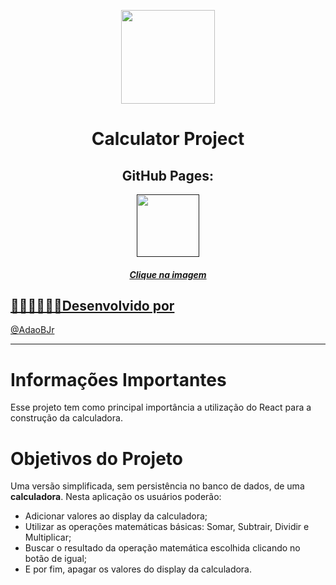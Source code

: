<p align="center"><img width='150px' src='https://img-premium.flaticon.com/png/512/3071/premium/3071736.png?token=exp=1627559339~hmac=6011c56a92b4df7b2783a40ffa2f5505' />
<h1 align="center"> Calculator Project </h1>  </p>

<h2 align="center">GitHub Pages:</h2>
 
 <div align="center">
   <a href="" target="_blank">
    <img width='100px' src='https://image.flaticon.com/icons/png/512/5222/5222347.png' target="_blank" />
 </div>
 
<h5 align="center">Clique na imagem</h5>

## 🧑🏻‍💻👩🏾‍💻Desenvolvido por

@[AdaoBJr](https://github.com/AdaoBJr)

---

# Informações Importantes

Esse projeto tem como principal importância a utilização do React para a construção da calculadora.

# Objetivos do Projeto

Uma versão simplificada, sem persistência no banco de dados, de uma **calculadora**. 
Nesta aplicação os usuários poderão:
  - Adicionar valores ao display da calculadora;
  - Utilizar as operações matemáticas básicas: Somar, Subtrair, Dividir e Multiplicar;
  - Buscar o resultado da operação matemática escolhida clicando no botão de igual;
  - E por fim, apagar os valores do display da calculadora.
